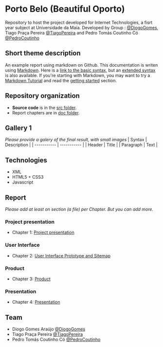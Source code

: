 # Porto Belo (Beautiful Oporto)

Repository to host the project developed for Internet Technologies, a fisrt year subject at Universidade da Maia. Developed by Group : [@DiogoGomes](https://github.com/diogogomes-pt), Tiago Praça Pereira [@TiagoPereira](https://github.com/tiagopraca) and Pedro Tomás Coutinho Có [@PedroCoutinho](https://github.com/diogogomes-pt)

## Short theme description

An example report using markdown on Github. This documentation is writen using [Markdown](https://www.markdownguide.org/). Here is a [link to the basic syntax](https://www.markdownguide.org/basic-syntax), but an [extended syntax](https://www.markdownguide.org/extended-syntax/) is also available. If you're starting with Markdown, you may want to try a [Markdown Tutorial](https://www.markdowntutorial.com/) and read the [getting started](https://www.markdownguide.org/getting-started/) section.

## Repository organization

* **Source code** is in the [src folder](src/).
* Report chapters are in [doc folder](doc/).

## Gallery 1

_Please provide a galery of the final result, with small images_
| Syntax      | Description |
| ----------- | ----------- |
| Header      | Title       |
| Paragraph   | Text        |

## Technologies

* XML
* HTML5 + CSS3
* Javascript


## Report
_Please add at least on section (a file) per Chapter. But you can add more._

### Project presentation
* Chapter 1: [Project presentation](doc/c1.md)
### User Interface 
* Chapter 2: [User Interface Prototype and Sitemap](doc/c2.md)
### Product
* Chapter 3: [Product](doc/c3.md)
### Presentation
* Chapter 4: [Presentation](doc/c4.md)

## Team
* Diogo Gomes Araújo [@DiogoGomes](https://github.com/diogogomes-pt)
* Tiago Praça Pereira [@TiagoPereira](https://github.com/tiagopraca)
* Pedro Tomás Coutinho Có [@PedroCoutinho](https://github.com/diogogomes-pt)
